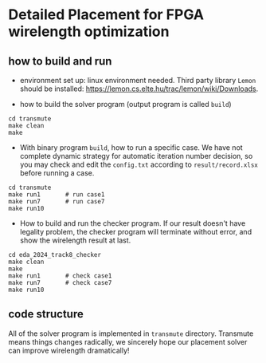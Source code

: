 # Detailed Placement for FPGA wirelength optimization

## how to build and run
- environment set up: linux environment needed. Third party library `Lemon` should be installed: https://lemon.cs.elte.hu/trac/lemon/wiki/Downloads.


- how to build the solver program (output program is called `build`)
```
cd transmute
make clean
make
```

- With binary program `build`, how to run a specific case. We have not complete dynamic strategy for automatic iteration number decision, so you may check and edit the `config.txt` according to `result/record.xlsx` before running a case.
```
cd transmute
make run1       # run case1
make run7       # run case7
make run10
```

- How to build and run the checker program. If our result doesn't have legality problem, the checker program will terminate without error, and show the wirelength result at last.
```
cd eda_2024_track8_checker
make clean
make
make run1       # check case1
make run7       # check case7
make run10
```

## code structure
All of the solver program is implemented in `transmute` directory. Transmute means things changes radically, we sincerely hope our placement solver can improve wirelength dramatically!
